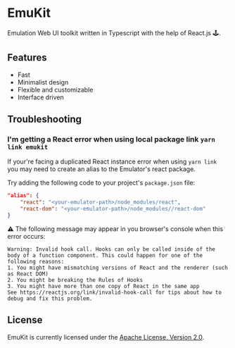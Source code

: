 # EmuKit

Emulation Web UI toolkit written in Typescript with the help of React.js 🕹️.

## Features

* Fast
* Minimalist design
* Flexible and customizable
* Interface driven

## Troubleshooting

### I'm getting a React error when using local package link `yarn link emukit`

If your're facing a duplicated React instance error when using `yarn link` you may need to create an alias to the Emulator's react package.

Try adding the following code to your project's `package.json` file:

```json
"alias": {
    "react": "<your-emulator-path>/node_modules/react",
    "react-dom": "<your-emulator-path>/node_modules//react-dom"
}
```

⚠️ The following message may appear in you browser's console when this error occurs:

```text
Warning: Invalid hook call. Hooks can only be called inside of the body of a function component. This could happen for one of the following reasons:
1. You might have mismatching versions of React and the renderer (such as React DOM)
2. You might be breaking the Rules of Hooks
3. You might have more than one copy of React in the same app
See https://reactjs.org/link/invalid-hook-call for tips about how to debug and fix this problem.
```

## License

EmuKit is currently licensed under the [Apache License, Version 2.0](http://www.apache.org/licenses/).
